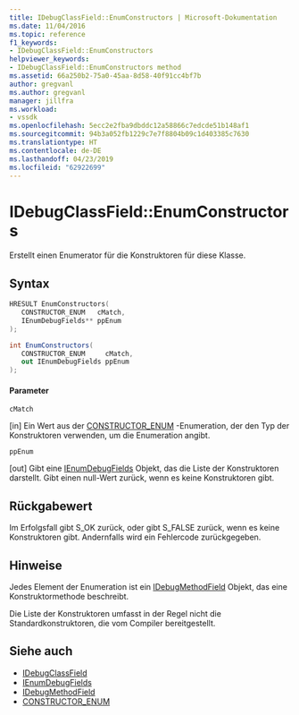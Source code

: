 ```yaml
---
title: IDebugClassField::EnumConstructors | Microsoft-Dokumentation
ms.date: 11/04/2016
ms.topic: reference
f1_keywords:
- IDebugClassField::EnumConstructors
helpviewer_keywords:
- IDebugClassField::EnumConstructors method
ms.assetid: 66a250b2-75a0-45aa-8d58-40f91cc4bf7b
author: gregvanl
ms.author: gregvanl
manager: jillfra
ms.workload:
- vssdk
ms.openlocfilehash: 5ecc2e2fba9dbddc12a58866c7edcde51b148af1
ms.sourcegitcommit: 94b3a052fb1229c7e7f8804b09c1d403385c7630
ms.translationtype: HT
ms.contentlocale: de-DE
ms.lasthandoff: 04/23/2019
ms.locfileid: "62922699"
---
```

# <a name="idebugclassfieldenumconstructors"></a>IDebugClassField::EnumConstructors
Erstellt einen Enumerator für die Konstruktoren für diese Klasse.

## <a name="syntax"></a>Syntax

```cpp
HRESULT EnumConstructors( 
   CONSTRUCTOR_ENUM   cMatch,
   IEnumDebugFields** ppEnum
);
```

```csharp
int EnumConstructors(
   CONSTRUCTOR_ENUM     cMatch,
   out IEnumDebugFields ppEnum
);
```

#### <a name="parameters"></a>Parameter
 `cMatch`

 [in] Ein Wert aus der [CONSTRUCTOR_ENUM](../../../extensibility/debugger/reference/constructor-enum.md) -Enumeration, der den Typ der Konstruktoren verwenden, um die Enumeration angibt.

 `ppEnum`

 [out] Gibt eine [IEnumDebugFields](../../../extensibility/debugger/reference/ienumdebugfields.md) Objekt, das die Liste der Konstruktoren darstellt. Gibt einen null-Wert zurück, wenn es keine Konstruktoren gibt.

## <a name="return-value"></a>Rückgabewert
 Im Erfolgsfall gibt S_OK zurück, oder gibt S_FALSE zurück, wenn es keine Konstruktoren gibt. Andernfalls wird ein Fehlercode zurückgegeben.

## <a name="remarks"></a>Hinweise
 Jedes Element der Enumeration ist ein [IDebugMethodField](../../../extensibility/debugger/reference/idebugmethodfield.md) Objekt, das eine Konstruktormethode beschreibt.

 Die Liste der Konstruktoren umfasst in der Regel nicht die Standardkonstruktoren, die vom Compiler bereitgestellt.

## <a name="see-also"></a>Siehe auch
- [IDebugClassField](../../../extensibility/debugger/reference/idebugclassfield.md)
- [IEnumDebugFields](../../../extensibility/debugger/reference/ienumdebugfields.md)
- [IDebugMethodField](../../../extensibility/debugger/reference/idebugmethodfield.md)
- [CONSTRUCTOR_ENUM](../../../extensibility/debugger/reference/constructor-enum.md)